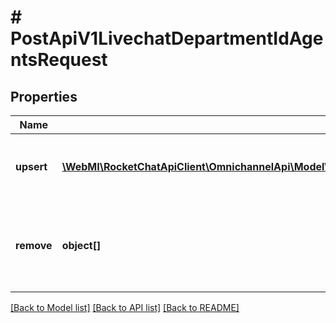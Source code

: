 # # PostApiV1LivechatDepartmentIdAgentsRequest

## Properties

Name | Type | Description | Notes
------------ | ------------- | ------------- | -------------
**upsert** | [**\WebMI\RocketChatApiClient\OmnichannelApi\Model\PostApiV1LivechatDepartmentIdAgentsRequestUpsertInner[]**](PostApiV1LivechatDepartmentIdAgentsRequestUpsertInner.md) | The object that contains the agent details. |
**remove** | **object[]** | The object containing the details of the agent that you want to remove. |

[[Back to Model list]](../../README.md#models) [[Back to API list]](../../README.md#endpoints) [[Back to README]](../../README.md)
